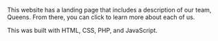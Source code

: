 

This website has a landing page that includes a description of our team, Queens.  From there, you can click to learn more about each of us.

This was built with HTML, CSS, PHP, and JavaScript.